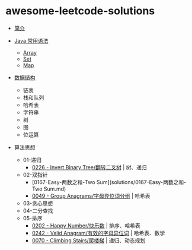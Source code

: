 # awesome-leetcode-solutions

* [简介](README.md)

* [Java 常用语法](java-basic/README.md)
    * [Array](java-basic/Array.md)
    * [Set](java-basic/Set.md)
    * [Map](java-basic/Map.md)

* [数据结构](data-structure/README.md)
    * 链表
    * 栈和队列
    * 哈希表
    * 字符串
    * 树
    * 图
    * 位运算
* 算法思想
    * 01-递归
        * [0226 - Invert Binary Tree/翻转二叉树](solutions/0226-InvertBinaryTree/README.md) | 树、递归
    * 02-双指针
        * [0167-Easy-两数之和-Two Sum](solutions/0167-Easy-两数之和-Two Sum.md)
        * [0049 - Group Anagrams/字母异位词分组](solutions/0049-GroupAnagrams/README.md) | 哈希表
    * 03-贪心思想
    * 04-二分查找
    * 05-排序
        * [0202 - Happy Number/快乐数](solutions/0202-HappyNumber/README.md) | 排序、哈希表
        * [0242 - Valid Anagram/有效的字母异位词](solutions/0242-ValidAnagram/README.md) | 哈希表、数学
        * [0070 - Climbing Stairs/爬楼梯](solutions/0070-ClimbingStairs/README.md) | 递归、动态规划  